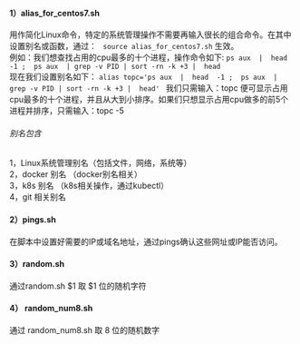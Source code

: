 
#### 1）alias_for_centos7.sh   
   用作简化Linux命令，特定的系统管理操作不需要再输入很长的组合命令。在其中设置别名或函数，通过：
` source alias_for_centos7.sh` 生效。  
 例如：我们想查找占用的cpu最多的十个进程，操作命令如下:  `ps aux  |  head  -1 ;  ps aux  | grep -v PID | sort -rn -k +3 |  head  `  
现在我们设置别名如下： ` alias topc='ps aux  |  head  -1 ;  ps aux  | grep -v PID | sort -rn -k +3 |  head'  `
我们只需输入：topc 便可显示占用cpu最多的十个进程，并且从大到小排序。如果们只想显示占用cpu做多的前5个进程并排序，只需输入：topc -5  
###### 别名包含  
1，Linux系统管理别名（包括文件，网络，系统等）  
2，docker 别名 （docker别名相关）  
3，k8s  别名 （k8s相关操作，通过kubectl）  
4，git 相关别名  

#### 2）pings.sh 
  在脚本中设置好需要的IP或域名地址，通过pings确认这些网址或IP能否访问。  
#### 3）random.sh
  通过random.sh $1  取 $1 位的随机字符 
#### 4） random_num8.sh
  通过 random_num8.sh  取 8 位的随机数字 

